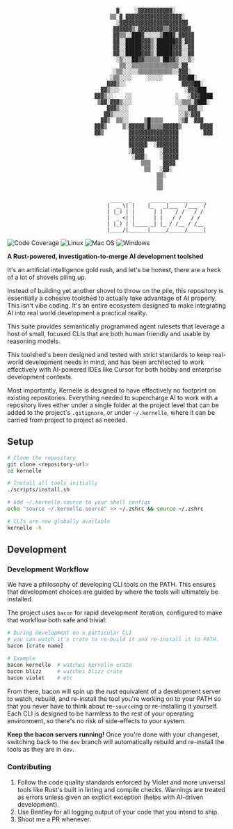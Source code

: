 
```
                                   ▓     ░▓▓▓▓▓▓▓▓▓▓▓░
                                 ▒▒ ▓ ▓▓▓▓▓▓▓▓▓▓▓▓▓▓▓▓▓▓░
                                   ░▓▓▓▓▓▓▓▓▓▓▓▓▓▓▓▓▓▓▓▓▓▓
                                  ▓▓▓▓▓▓▒░▓▓▓▓▓▓▓▓▒▒▓▓▓▓▓▓▓
                                  ▓▓▒▒░░███▓░░░░░▒███▓░▓▓▓▓▓
                                  ▓▓░░█████▓▓▓▒░██████▓▓░▓▓▓
                                  ▓▓░░█████▓▓▓▒░█████▓▓▓░░▓▓
                                  ▓▓░░█████▓▓▓▒░█████▓▓▓░░▓▓
                                   ░▒░░░██▓▓▒▒▒▒▒░██▓▓▒░░░▒░
                                    ▒▒░░▒▒▒▒▒▒▒▒▒▒▒▒▒▒▒░▓▓
                                  ░▒▒░░░░░▒▒▒▒▒▒▒▒▒▒▒░░▓▓▓░
                                 ░▒▒░░░░     ░░░░░     ▓▓▓██░
                                ▓▓▓▒░░                  ▓▓▓▓██░
                              ▓▓▒░░░                     ░▓▓▓███
                            ▓▓▓▒░░    ░░              ░   ░▓▓▓████
                             ▒▓▓░▓▓▓▒░░░              ░░▒▒▒░▓███░
                                ▓▓▓▒░░░                ░░░▓▓▓░░
                               ▓▓▒░░░░░                ░░▒░▓▓▓
                              ▓▓▒  ▒▒░░     ▒█▒▒▒▒     ░▒▓  ▓▓▓
                            ▓▓▓▒     ▒░▓▓▓▓▓▒█▒▒▒▒▓▓▓▓▓▒      ▓▓▓▓
                            ▓▓▒        ▓▓▓▓▓▓▓▓▓▓▓▓▓▓▓▓        ▓▓▓
                                       ▓▓▓▓▓▓▓▓▓▓▓▓▓▓▓▓
                                       ▓▓▓▓▓▓  ░▓▓▓▓▓▓▓
                                       ░▓▓▓▓     ░▓▓▓▓▓
                                        ░▓▓▓░    ░▓▓▓▓▓
                                           ▒▒▒    ▓▓▓▓
                                            ▒▒   ░▓▓░
                                                ▒▒░
                                                ▒▒
                                                ▒▒

                                 ____  _      _____ ____________
                                |  _ \| |    |_   _|___  /___  /
                                | |_) | |      | |    / /   / / 
                                |  _ <| |      | |   / /   / /  
                                | |_) | |____ _| |_ / /__ / /__ 
                                |____/|______|_____/_____/_____|
```
![Code Coverage](https://img.shields.io/badge/Code%20Coverage-49%25-critical?style=flat)
![Linux](https://github.com/TravelSizedLions/kernelle/actions/workflows/linux.yml/badge.svg?branch=dev)
![Mac OS](https://github.com/TravelSizedLions/kernelle/actions/workflows/macos.yml/badge.svg?branch=dev)
![Windows](https://github.com/TravelSizedLions/kernelle/actions/workflows/windows.yml/badge.svg?branch=dev)

**A Rust-powered, investigation-to-merge AI development toolshed**

It's an artificial intelligence gold rush, and let's be honest, there are a heck of a lot of shovels piling up.

Instead of building yet another shovel to throw on the pile, this repository is essentially a cohesive toolshed to actually take advantage of AI properly. This isn't vibe coding. It's an entire ecosystem designed to make integrating AI into real world development a practical reality.

This suite provides semantically programmed agent rulesets that leverage a host of small, focused CLIs that are both human friendly and usable by reasoning models.

This toolshed's been designed and tested with strict standards to keep real-world development needs in mind, and has been architected to work effectively with AI-powered IDEs like Cursor for both hobby and enterprise development contexts.

Most importantly, Kernelle is designed to have effectively no footprint on existing repositories. Everything needed to supercharge AI to work with a repository lives either under a single folder at the project level that can be added to the project's `.gitignore`, or under `~/.kernelle`, where it can be carried from project to project as needed.

## Setup

```bash
# Clone the repository
git clone <repository-url>
cd kernelle

# Install all tools initially
./scripts/install.sh

# Add ~/.kernelle.source to your shell configs
echo "source ~/.kernelle.source" >> ~/.zshrc && source ~/.zshrc

# CLIs are now globally available
kernelle -h
```

## Development

### Development Workflow

We have a philosophy of developing CLI tools on the PATH. This ensures that development choices are guided by where the tools will ultimately be installed.

The project uses `bacon` for rapid development iteration, configured to make that workflow both safe and trivial:

```bash
# During development on a particular CLI
# you can watch it's crate to re-build it and re-install it to PATH. 
bacon [crate name]

# Example
bacon kernelle  # watches kernelle crate
bacon blizz     # watches blizz crate
bacon violet    # etc
```

From there, bacon will spin up the rust equivalent of a development server to watch, rebuild, and re-install the tool you're working on to your PATH so that you never have to think about re-`source`ing or re-installing it yourself. Each CLI is designed to be harmless to the rest of your operating environment, so there's no risk of side-effects to your system. 

**Keep the bacon servers running!** Once you're done with your changeset, switching back to the `dev` branch will automatically rebuild and re-install the tools as they are in `dev`.

### Contributing

1. Follow the code quality standards enforced by Violet and more universal tools like Rust's built in linting and compile checks. Warnings are treated as errors unless given an explicit exception (helps with AI-driven development).
2. Use Bentley for all logging output of your code that you intend to ship.
3. Shoot me a PR whenever.
